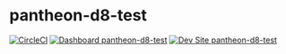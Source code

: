 # pantheon-d8-test

[![CircleCI](https://circleci.com/gh/ashybaye/pantheon-d8-test.svg?style=shield)](https://circleci.com/gh/ashybaye/pantheon-d8-test)
[![Dashboard pantheon-d8-test](https://img.shields.io/badge/dashboard-pantheon_d8_test-yellow.svg)](https://dashboard.pantheon.io/sites/1e4ab17c-bdd5-457b-962d-54a146246459#dev/code)
[![Dev Site pantheon-d8-test](https://img.shields.io/badge/site-pantheon_d8_test-blue.svg)](http://dev-pantheon-d8-test.pantheonsite.io/)